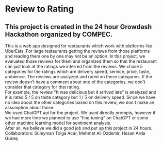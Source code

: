 # Review to Rating
## This project is created in the 24 hour Growdash Hackathon organized by COMPEC. 
This is a web app designed for restaurants which work with platforms like UberEats. For large restaurants getting the reviews from those platforms and reading them one by one may not be an option. In this project, we evaluated those reviews for them and organized them so that the restaurant can just look at the ratings we inferred from the reviews. We chose 5 categories for the ratings which are delivery speed, service, price, taste, ambience. The reviews are analyzed and rated on these categories. If the review doesn't have a comment about one of the categories, we don't consider that category for that rating.  
For example, the review "It was delicious but it arrived late" is analyzed and it is rated 5 / 5 on taste category but 1 / 5 on delivery speed. Since we have no idea about the other categories based on this review, we don't make an assumption about those.  
We used ChatGPT api for the project. We used directly prompts, however if we had more time we planned to use "fine tuning" on ChatGPT or some other machine learning model for sentiment analysis.  
After all, we believe we did a good job and put up this project in 24 hours.  
Collaborators: Süleyman Tolga Acar, Mehmet Ali Özdemir, Hasan Arda Güneş
